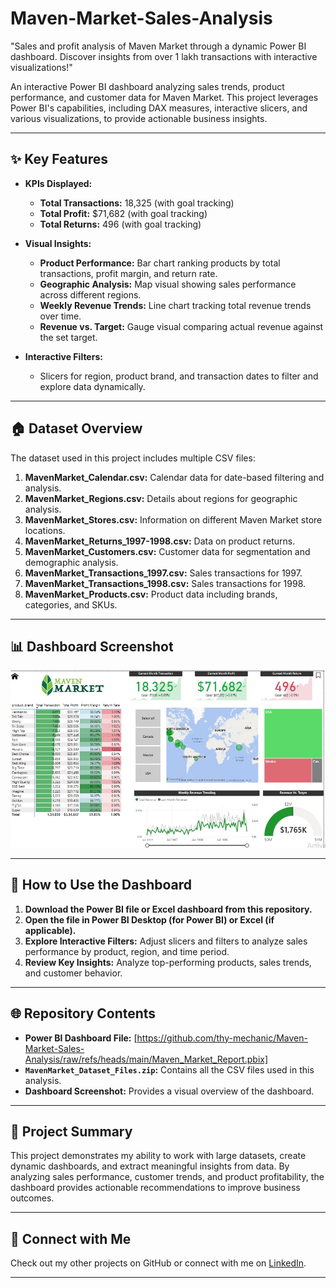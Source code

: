 # Maven-Market-Sales-Analysis
"Sales and profit analysis of Maven Market through a dynamic Power BI dashboard. Discover insights from over 1 lakh transactions with interactive visualizations!"

An interactive Power BI dashboard analyzing sales trends, product performance, and customer data for Maven Market. This project leverages Power BI's capabilities, including DAX measures, interactive slicers, and various visualizations, to provide actionable business insights.

---

## ✨ Key Features

- **KPIs Displayed:**
  - **Total Transactions:** 18,325 (with goal tracking)
  - **Total Profit:** $71,682 (with goal tracking)
  - **Total Returns:** 496 (with goal tracking)

- **Visual Insights:**
  - **Product Performance:** Bar chart ranking products by total transactions, profit margin, and return rate.
  - **Geographic Analysis:** Map visual showing sales performance across different regions.
  - **Weekly Revenue Trends:** Line chart tracking total revenue trends over time.
  - **Revenue vs. Target:** Gauge visual comparing actual revenue against the set target.

- **Interactive Filters:**
  - Slicers for region, product brand, and transaction dates to filter and explore data dynamically.

---

## 🏠 Dataset Overview

The dataset used in this project includes multiple CSV files:

1. **MavenMarket_Calendar.csv:** Calendar data for date-based filtering and analysis.
2. **MavenMarket_Regions.csv:** Details about regions for geographic analysis.
3. **MavenMarket_Stores.csv:** Information on different Maven Market store locations.
4. **MavenMarket_Returns_1997-1998.csv:** Data on product returns.
5. **MavenMarket_Customers.csv:** Customer data for segmentation and demographic analysis.
6. **MavenMarket_Transactions_1997.csv:** Sales transactions for 1997.
7. **MavenMarket_Transactions_1998.csv:** Sales transactions for 1998.
8. **MavenMarket_Products.csv:** Product data including brands, categories, and SKUs.

---

## 📊 Dashboard Screenshot

![Maven Market Sales Dashboard](Maven_Market_Sales_Dashboard.jpg)

---

## 🔧 How to Use the Dashboard

1. **Download the Power BI file or Excel dashboard from this repository.**
2. **Open the file in Power BI Desktop (for Power BI) or Excel (if applicable).**
3. **Explore Interactive Filters:** Adjust slicers and filters to analyze sales performance by product, region, and time period.
4. **Review Key Insights:** Analyze top-performing products, sales trends, and customer behavior.

---

## 🌐 Repository Contents

- **Power BI Dashboard File:** [https://github.com/thy-mechanic/Maven-Market-Sales-Analysis/raw/refs/heads/main/Maven_Market_Report.pbix]
- **`MavenMarket_Dataset_Files.zip`:** Contains all the CSV files used in this analysis.
- **Dashboard Screenshot:** Provides a visual overview of the dashboard.

---

## 📢 Project Summary

This project demonstrates my ability to work with large datasets, create dynamic dashboards, and extract meaningful insights from data. By analyzing sales performance, customer trends, and product profitability, the dashboard provides actionable recommendations to improve business outcomes.

---

## 👫 Connect with Me

Check out my other projects on GitHub or connect with me on [LinkedIn](https://www.linkedin.com).

---
